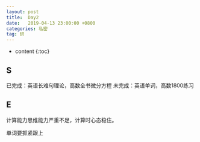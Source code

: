 ```yaml
---
layout: post
title:  Day2
date:   2019-04-13 23:00:00 +0800
categories: 私密
tag: 研
---
```


* content
{:toc}


S
--------------------------


已完成：英语长难句理论，高数全书微分方程
未完成：英语单词，高数1800练习


E
----------------------------


计算能力思维能力严重不足，计算时心态稳住。


单词要抓紧跟上
